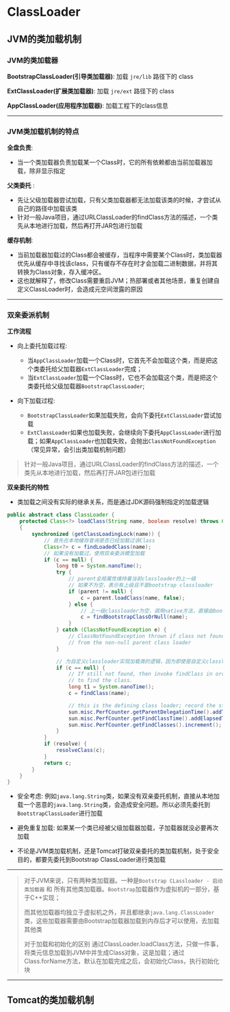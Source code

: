 # ClassLoader

## JVM的类加载机制

### JVM的类加载器
**BootstrapClassLoader(引导类加载器)**: 加载 `jre/lib` 路径下的 class

**ExtClassLoader(扩展类加载器)**: 加载 `jre/ext` 路径下的 class

**AppClassLoader(应用程序加载器)**: 加载工程下的class信息

----

### JVM类加载机制的特点
**全盘负责**: 
- 当一个类加载器负责加载某一个Class时，它的所有依赖都由当前加载器加载，除非显示指定

**父类委托** :
- 先让父级加载器尝试加载，只有父类加载器都无法加载该类的时候，才尝试从自己的路径中加载该类
- 针对一般Java项目，通过URLClassLoader的findClass方法的描述，一个类先从本地进行加载，然后再打开JAR包进行加载

**缓存机制**: 
- 当前加载器加载过的Class都会被缓存，当程序中需要某个Class时，类加载器优先从缓存中寻找该class，只有缓存不存在时才会加载二进制数据，并将其转换为Class对象，存入缓冲区。
- 这也就解释了，修改Class需要重启JVM；热部署或者其他场景，重复创建自定义ClassLoader时，会造成元空间泄露的原因

----

### 双亲委派机制
**工作流程**
- 向上委托加载过程: 
  - 当`AppClassLoader`加载一个Class时，它首先不会加载这个类，而是把这个类委托给父加载器`ExtClassLoader`完成；
  - 当`ExtClassLoader`加载一个Class时，它也不会加载这个类，而是把这个类委托给父级加载器`BootstrapClassLoader`;

- 向下加载过程:
  - `BootstrapClassLoader`如果加载失败，会向下委托`ExtClassLoader`尝试加载
  - `ExtClassLoader`如果也加载失败，会继续向下委托`AppClassLoader`进行加载；如果`AppClassLoader`也加载失败，会抛出`ClassNotFoundException`（常见异常，会引出类加载机制问题）

> 针对一般Java项目，通过URLClassLoader的findClass方法的描述，一个类先从本地进行加载，然后再打开JAR包进行加载

**双亲委托的特性**
- 类加载之间没有实际的继承关系，而是通过JDK源码强制指定的加载逻辑

```java
public abstract class ClassLoader {
    protected Class<?> loadClass(String name, boolean resolve) throws ClassNotFoundException
    {
        synchronized (getClassLoadingLock(name)) {
            // 首先在本地缓存查询是否已经加载过该Class
            Class<?> c = findLoadedClass(name);
            // 如果没有加载过，使用双亲委派模型加载
            if (c == null) {
                long t0 = System.nanoTime();
                try {
                    // parent全局属性维持着当前classloader的上一级
                    // 如果不为空，表示有上级且不是bootstrap classloader
                    if (parent != null) {
                        c = parent.loadClass(name, false);
                    } else {
                        // 上一级classloader为空，调用native方法，直接由bootstrap加载器加载
                        c = findBootstrapClassOrNull(name);
                    }
                } catch (ClassNotFoundException e) {
                    // ClassNotFoundException thrown if class not found
                    // from the non-null parent class loader
                }

                // 为自定义classloader实现加载类的逻辑，因为即使是自定义classloader也要符合双亲委派模型
                if (c == null) {
                    // If still not found, then invoke findClass in order
                    // to find the class.
                    long t1 = System.nanoTime();
                    c = findClass(name);

                    // this is the defining class loader; record the stats
                    sun.misc.PerfCounter.getParentDelegationTime().addTime(t1 - t0);
                    sun.misc.PerfCounter.getFindClassTime().addElapsedTimeFrom(t1);
                    sun.misc.PerfCounter.getFindClasses().increment();
                }
            }
            if (resolve) {
                resolveClass(c);
            }
            return c;
        }
    }
}
```

- 安全考虑: 例如`java.lang.String`类，如果没有双亲委托机制，直接从本地加载一个恶意的`java.lang.String`类，会造成安全问题。所以必须先委托到`BootstrapClassLoader`进行加载

- 避免重复加载: 如果某一个类已经被父级加载器加载，子加载器就没必要再次加载

- 不论是JVM类加载机制，还是Tomcat打破双亲委托的类加载机制，处于安全目的，都要先委托到Bootstrap ClassLoader进行类加载

----

> 对于JVM来说，只有两种类加载器。一种是`Bootstrap CLassloader - 启动类加载器` 和 所有其他类加载器。`Bootstrap`加载器作为虚拟机的一部分，基于C++实现；
>
> 而其他加载器均独立于虚拟机之外，并且都继承`java.lang.ClassLoader`类，这些加载器需要由Bootstrap加载器加载到内存后才可以使用，去加载其他类
>
> 对于加载和初始化的区别
> 通过ClassLoader.loadClass方法，只做一件事，将类元信息加载到JVM中并生成Class对象，这是加载；通过Class.forName方法，默认在加载完成之后，会初始化Class，执行初始化块

----

## Tomcat的类加载机制